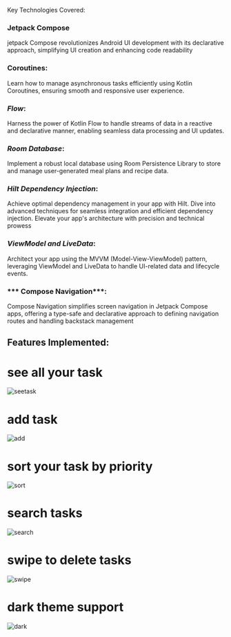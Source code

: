 

Key Technologies Covered:

### **Jetpack Compose**
jetpack Compose revolutionizes Android UI development with its declarative approach, simplifying UI creation and enhancing code readability

### **Coroutines**:

Learn how to manage asynchronous tasks efficiently using Kotlin Coroutines, ensuring smooth and responsive user experience.

### ***Flow***: 

Harness the power of Kotlin Flow to handle streams of data in a reactive and declarative manner, enabling seamless data processing and UI updates.

### ***Room Database***:

Implement a robust local database using Room Persistence Library to store and manage user-generated meal plans and recipe data.

### ***Hilt Dependency Injection***:

Achieve optimal dependency management in your app with Hilt. Dive into advanced techniques for seamless integration and efficient dependency injection. Elevate your app's architecture with precision and technical prowess

### ***ViewModel and LiveData***:
Architect your app using the MVVM (Model-View-ViewModel) pattern, leveraging ViewModel and LiveData to handle UI-related data and lifecycle events.



### *** Compose Navigation***:
Compose Navigation simplifies screen navigation in Jetpack Compose apps, offering a type-safe and declarative approach to defining navigation routes and handling backstack management
## Features Implemented:

# **see all your task**
![seetask](https://github.com/hamed2396/ToDoApp/assets/86206868/c93e6f58-6654-40b6-adf9-c8395cbd9b08)

# **add task**
![add](https://github.com/hamed2396/ToDoApp/assets/86206868/d1997789-c59e-4afc-b468-ff3f21b65851)

# **sort your task by priority**
![sort](https://github.com/hamed2396/ToDoApp/assets/86206868/e498b7e7-8842-409a-b008-36497f8b5222)


# **search tasks**
![search](https://github.com/hamed2396/ToDoApp/assets/86206868/0ed099d1-c21d-4a07-8c12-72230094418f)


# **swipe to delete tasks**
![swipe](https://github.com/hamed2396/ToDoApp/assets/86206868/965a1d3c-753b-4ad2-b355-4f87dd75d3fe)

# **dark theme support**
![dark](https://github.com/hamed2396/ToDoApp/assets/86206868/443d00d2-5e41-429e-a4a2-4723d455b180)
